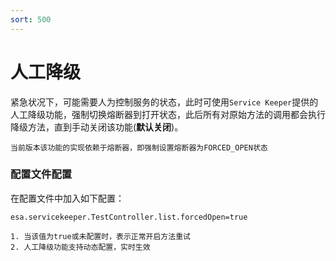 ```yaml
---
sort: 500
---
```


# 人工降级
紧急状况下，可能需要人为控制服务的状态，此时可使用`Service Keeper`提供的人工降级功能，强制切换熔断器到打开状态，此后所有对原始方法的调用都会执行降级方法，直到手动关闭该功能(**默认关闭**)。
```note
当前版本该功能的实现依赖于熔断器，即强制设置熔断器为FORCED_OPEN状态
```

### 配置文件配置
在配置文件中加入如下配置：
```properties
esa.servicekeeper.TestController.list.forcedOpen=true
```
```note
1. 当该值为true或未配置时，表示正常开启方法重试
2. 人工降级功能支持动态配置，实时生效
```
